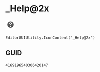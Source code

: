 # _Help@2x
![](/img/_Help@2x.png)

``` CSharp
EditorGUIUtility.IconContent("_Help@2x")
```
## GUID
```
4169196540306420147
```
